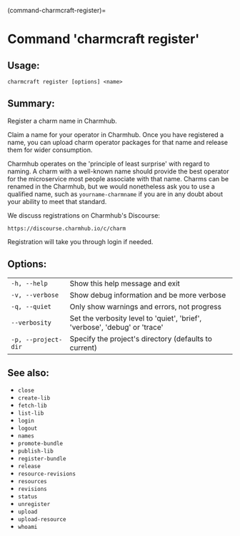 (command-charmcraft-register)=
# Command 'charmcraft register'

## Usage:
```text
charmcraft register [options] <name>
```

## Summary:

Register a charm name in Charmhub.

Claim a name for your operator in Charmhub. Once you have registered a name, you can upload charm operator packages for that name and release them for wider consumption.

Charmhub operates on the 'principle of least surprise' with regard to naming. A charm with a well-known name should provide the best operator for the microservice most people associate with that name. Charms can be renamed in the Charmhub, but we would nonetheless ask you to use a qualified name, such as `yourname-charmname` if you are in any doubt about your ability to meet that standard.

We discuss registrations on Charmhub's Discourse:

```text
https://discourse.charmhub.io/c/charm
```

Registration will take you through login if needed.

## Options:
| | |
|-|-|
| `-h, --help` | Show this help message and exit |
| `-v, --verbose` | Show debug information and be more verbose |
| `-q, --quiet` | Only show warnings and errors, not progress |
| `--verbosity` | Set the verbosity level to 'quiet', 'brief', 'verbose', 'debug' or 'trace' |
| `-p, --project-dir` | Specify the project's directory (defaults to current) |

## See also:
- `close`
- `create-lib`
- `fetch-lib`
- `list-lib`
- `login`
- `logout`
- `names`
- `promote-bundle`
- `publish-lib`
- `register-bundle`
- `release`
- `resource-revisions`
- `resources`
- `revisions`
- `status`
- `unregister`
- `upload`
- `upload-resource`
- `whoami`